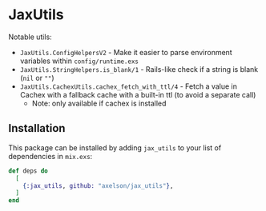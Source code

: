 # JaxUtils

Notable utils:
- `JaxUtils.ConfigHelpersV2` - Make it easier to parse environment variables within `config/runtime.exs`
- `JaxUtils.StringHelpers.is_blank/1` - Rails-like check if a string is blank (`nil` or `""`)
- `JaxUtils.CachexUtils.cachex_fetch_with_ttl/4` - Fetch a value in Cachex with a fallback cache with a built-in ttl (to avoid a separate call)
  - Note: only available if cachex is installed

## Installation

This package can be installed by adding `jax_utils` to your list of dependencies
in `mix.exs`:

```elixir
def deps do
  [
    {:jax_utils, github: "axelson/jax_utils"},
  ]
end
```
